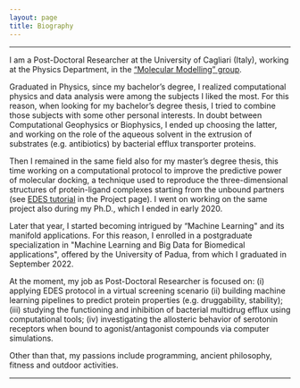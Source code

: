 ```yaml
---
layout: page
title: Biography
---
```

---

<p align="justify">

<p>I am a Post-Doctoral Researcher at the University of Cagliari (Italy), working at the Physics Department, in the <a href="https://molmod.dsf.unica.it/people">“Molecular Modelling” group</a>. <br>

Graduated in Physics, since my bachelor’s degree, I realized computational physics and data analysis were among the subjects I liked the most. For this reason, when looking for my bachelor’s degree thesis, I tried to combine those subjects with some other personal interests. In doubt between Computational Geophysics or Biophysics, I ended up choosing the latter, and working on the role of the aqueous solvent in the extrusion of substrates (e.g. antibiotics) by bacterial efflux transporter proteins.
</p>

<p align="justify">
<p>Then I remained in the same field also for my master’s degree thesis, this time working on a computational protocol to improve the predictive power of molecular docking, a technique used to reproduce the three-dimensional structures of protein-ligand complexes starting from the unbound partners (see <u>EDES tutorial</u> in the <a h\
ref="https://andysrepo.github.io/projects">Project page</a>). I went on working on the same project also during my Ph.D., which I ended in early 2020. 
</p>
<p align="justify">
<p>Later that year, I started becoming intrigued by “Machine Learning" and its manifold applications. For this reason, I enrolled in a postgraduate specialization in "Machine Learning and Big Data for Biomedical applications", offered by the University of Padua, from which I graduated in September 2022. <br>
<p align="justify">

At the moment, my job as Post-Doctoral Researcher is focused on: (i) applying EDES protocol in a virtual screening scenario  (ii) building machine learning pipelines to predict protein properties (e.g. druggability, stability); (iii) studying the functioning and inhibition of bacterial multidrug efflux using computational tools; (iv) investigating the allosteric behavior of serotonin receptors when bound to agonist/antagonist compounds via computer simulations.

</p>
<p align="justify">
<p>Other than that, my passions include programming, ancient philosophy, fitness and outdoor activities.
</p>
<hr style="height:2px;border-width:0;color:gray;background-color:gray">

</p>

